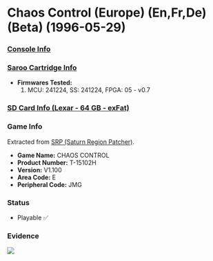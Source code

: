 # Chaos Control (Europe) (En,Fr,De) (Beta) (1996-05-29)

### [Console Info](../../../../../Info/Consoles/VA13/README.md)

### [Saroo Cartridge Info](../../../../../Info/Cartridges/GuangzhouSanStarOnlineShop/1.6/README.md)

- <b>Firmwares Tested:</b>
  1. MCU: 241224, SS: 241224, FPGA: 05 - v0.7

### [SD Card Info (Lexar - 64 GB - exFat)](../../../../../Info/SdCards/Lexar/64GB/exfat/README.md)

### Game Info

Extracted from [SRP (Saturn Region Patcher)](https://segaxtreme.net/resources/saturn-region-patcher.81/download).

- <b>Game Name:</b> CHAOS CONTROL
- <b>Product Number:</b> T-15102H
- <b>Version:</b> V1.100
- <b>Area Code:</b> E
- <b>Peripheral Code:</b> JMG

### Status

- Playable :white_check_mark:

### Evidence

[![](https://img.youtube.com/vi/Kxa7pxNbYyw/0.jpg)](https://www.youtube.com/watch?v=Kxa7pxNbYyw)
